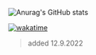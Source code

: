 ![Anurag's GitHub stats](https://github-readme-stats.vercel.app/api?username=CZmisaCZ&show_icons=true&theme=vision-friendly-dark&count_private=true)

[![wakatime](https://wakatime.com/badge/user/0a33def0-e4c9-4199-9279-b4849ab850da.svg)](https://wakatime.com/@0a33def0-e4c9-4199-9279-b4849ab850da)
> added 12.9.2022

